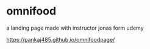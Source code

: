 # omnifood
a landing page made with instructor jonas form udemy


https://pankaj485.github.io/omnifoodpage/
